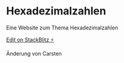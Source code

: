 # Hexadezimalzahlen
Eine Website zum Thema Hexadezimalzahlen

[Edit on StackBlitz ⚡️](https://stackblitz.com/edit/web-platform-gcrcmb)

Änderung von Carsten
